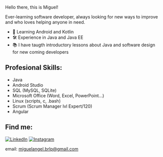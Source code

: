Hello there, this is Miguel!

Ever-learning software developer, always looking for new ways to improve and who loves helping anyone in need.

- 👀 Learning Android and Kotlin
- 🛠 Experience in Java and Java EE
- 📚 I have taugth introductory lessons about Java and software design for new coming developers

## Profesional Skills:

 - Java
 - Android Studio
 - SQL (MySQL, SQLite)
 - Microsoft Office (Word, Excel, PowerPoint...) 
 - Linux (scripts, c, .bash)
 - Scrum (Scrum Manager lvl Expert/120)
 - Angular

## Find me:

[![LinkedIn](https://img.shields.io/badge/LinkedIn-Miguel_Berciano-0077B5??style=for-the-badge&logo=linkedin&logoColor=white&labelColor=101010)](https://www.linkedin.com/in/miguel-%C3%A1ngel-berciano-rodr%C3%ADguez-2ba965163) 
[![Instagram](https://img.shields.io/badge/Instagram-@sr_miki-0077B5??style=for-the-badge&logo=instagram&logoColor=white&labelColor=101010)](https://www.instagram.com/sr_miki/)

email: miguelangel.brlp@gmail.com
